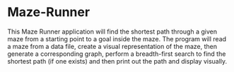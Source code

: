 # Maze-Runner

This Maze Runner application will find the shortest path through a given maze from a starting point to a goal inside the maze. The program will read a 
maze from a data file, create a visual representation of the maze, then generate a corresponding graph, perform a breadth-first search to find the shortest path (if one exists) and then print out the path and display visually.
